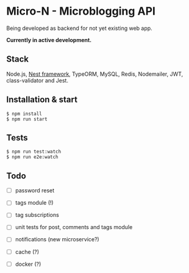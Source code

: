 # Micro-N - Microblogging API 

Being developed as backend for not yet existing web app.

**Currently in active development.**

## Stack
Node.js, [Nest framework](https://github.com/kamilmysliwiec/nest), TypeORM, MySQL, Redis, Nodemailer, JWT, class-validator and Jest.

## Installation & start

```
$ npm install
$ npm run start
```

## Tests

```
$ npm run test:watch
$ npm run e2e:watch
```

## Todo
- [ ] password reset
- [ ] tags module (!)
- [ ] tag subscriptions
- [ ] unit tests for post, comments and tags module
- [ ] notifications (new microservice?)
- [ ] cache (?)
- [ ] docker (?)



